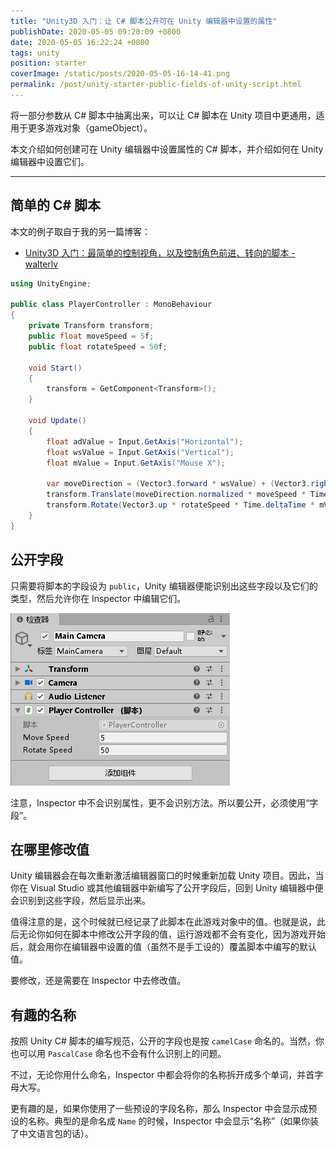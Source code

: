 ```yaml
---
title: "Unity3D 入门：让 C# 脚本公开可在 Unity 编辑器中设置的属性"
publishDate: 2020-05-05 09:20:09 +0800
date: 2020-05-05 16:22:24 +0800
tags: unity
position: starter
coverImage: /static/posts/2020-05-05-16-14-41.png
permalink: /post/unity-starter-public-fields-of-unity-script.html
---
```


将一部分参数从 C# 脚本中抽离出来，可以让 C# 脚本在 Unity 项目中更通用，适用于更多游戏对象（gameObject）。

本文介绍如何创建可在 Unity 编辑器中设置属性的 C# 脚本，并介绍如何在 Unity 编辑器中设置它们。

---

<div id="toc"></div>

## 简单的 C# 脚本

本文的例子取自于我的另一篇博客：

- [Unity3D 入门：最简单的控制视角，以及控制角色前进、转向的脚本 - walterlv](/post/unity-starter-handle-base-player-input-for-movement.html)

```csharp
using UnityEngine;

public class PlayerController : MonoBehaviour
{
    private Transform transform;
    public float moveSpeed = 5f;
    public float rotateSpeed = 50f;

    void Start()
    {
        transform = GetComponent<Transform>();
    }

    void Update()
    {
        float adValue = Input.GetAxis("Horizontal");
        float wsValue = Input.GetAxis("Vertical");
        float mValue = Input.GetAxis("Mouse X");

        var moveDirection = (Vector3.forward * wsValue) + (Vector3.right * adValue);
        transform.Translate(moveDirection.normalized * moveSpeed * Time.deltaTime, Space.Self);
        transform.Rotate(Vector3.up * rotateSpeed * Time.deltaTime * mValue);
    }
}
```

## 公开字段

只需要将脚本的字段设为 `public`，Unity 编辑器便能识别出这些字段以及它们的类型，然后允许你在 Inspector 中编辑它们。

![在 Inspector 中设置公开字段的值](/static/posts/2020-05-05-16-14-41.png)

注意，Inspector 中不会识别属性，更不会识别方法。所以要公开，必须使用“字段”。

## 在哪里修改值

Unity 编辑器会在每次重新激活编辑器窗口的时候重新加载 Unity 项目。因此，当你在 Visual Studio 或其他编辑器中新编写了公开字段后，回到 Unity 编辑器中便会识别到这些字段，然后显示出来。

值得注意的是，这个时候就已经记录了此脚本在此游戏对象中的值。也就是说，此后无论你如何在脚本中修改公开字段的值，运行游戏都不会有变化，因为游戏开始后，就会用你在编辑器中设置的值（虽然不是手工设的）覆盖脚本中编写的默认值。

要修改，还是需要在 Inspector 中去修改值。

## 有趣的名称

按照 Unity C# 脚本的编写规范，公开的字段也是按 `camelCase` 命名的。当然，你也可以用 `PascalCase` 命名也不会有什么识别上的问题。

不过，无论你用什么命名，Inspector 中都会将你的名称拆开成多个单词，并首字母大写。

更有趣的是，如果你使用了一些预设的字段名称，那么 Inspector 中会显示成预设的名称。典型的是命名成 `Name` 的时候，Inspector 中会显示“名称”（如果你装了中文语言包的话）。


